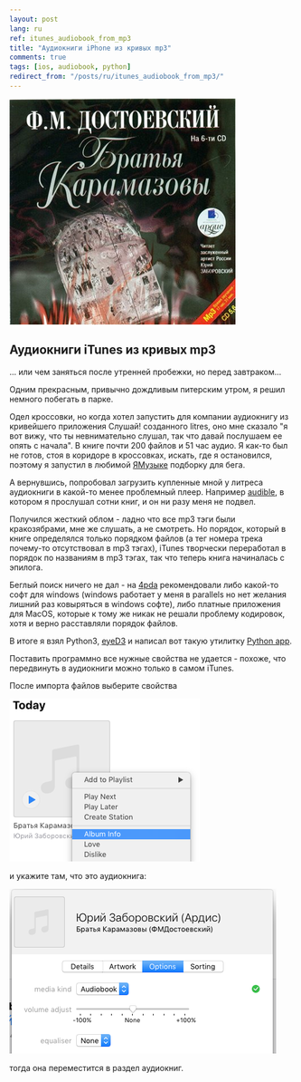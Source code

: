 ```yaml
---
layout: post
lang: ru
ref: itunes_audiobook_from_mp3
title: "Аудиокниги iPhone из кривых mp3"
comments: true
tags: [ios, audiobook, python]
redirect_from: "/posts/ru/itunes_audiobook_from_mp3/"
---
```

![](/images/brothers_karamazov_ardis.jpg)

## Аудиокниги iTunes из кривых mp3
... или чем заняться после утренней пробежки, но перед завтраком...

Одним прекрасным, привычно дождливым питерским утром, я решил немного побегать в парке.

Одел кроссовки, но когда хотел запустить для компании аудиокнигу из кривейшего приложения Слушай!
созданного litres, оно мне сказало "я вот вижу, что ты невнимательно слушал, так что давай
послушаем ее опять с начала". В книге почти 200 файлов и 51 час аудио. Я как-то был не готов,
стоя в коридоре в кроссовках, искать, где я остановился, поэтому я запустил в любимой 
[ЯМузыке](https://music.yandex.ru/home) подборку для бега. 

А вернувшись, попробовал загрузить купленные мной у литреса аудиокниги в какой-то менее проблемный плеер.
Например [audible](http://www.audible.com), в котором я прослушал сотни книг, и он ни разу меня не подвел.

Получился жесткий облом - ладно что все mp3 тэги были кракозябрами, мне же слушать, а не смотреть.
Но порядок, который в книге определялся только порядком файлов (а тег номера трека почему-то отсутствовал
в mp3 тэгах), iTunes творчески переработал в порядок по названиям в mp3 тэгах, так что теперь книга 
начиналась с эпилога.

Беглый поиск ничего не дал - на [4pda](https://4pda.ru/forum/index.php?showtopic=114851) 
рекомендовали либо какой-то софт для windows (windows работает у меня
в parallels но нет желания лишний раз ковыряться в windows софте), либо платные приложения для MacOS,
которые к тому же никак не решали проблему кодировок, хотя и верно расставляли порядок файлов.

В итоге я взял Python3, [eyeD3](https://eyed3.readthedocs.io/en/latest/) и написал вот такую утилитку
[Python app](https://github.com/andgineer/itunes-audiobook-from-mp3).

Поставить программно все нужные свойства не удается - похоже, что передвинуть в аудиокниги можно 
только в самом iTunes.

После импорта файлов выберите свойства

![](/images/itunes_media_kind.png)

и укажите там, что это аудиокнига:

![](/images/itunes_media_kind_select.png)

тогда она переместится в раздел аудиокниг.





